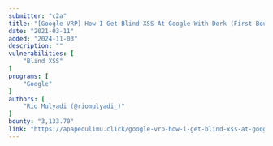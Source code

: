```yaml
---
submitter: "c2a"
title: "[Google VRP] How I Get Blind XSS At Google With Dork (First Bounty and HOF )"
date: "2021-03-11"
added: "2024-11-03"
description: ""
vulnerabilities: [
    "Blind XSS"
]
programs: [
    "Google"
]
authors: [
    "Rio Mulyadi (@riomulyadi_)"
]
bounty: "3,133.70"
link: "https://apapedulimu.click/google-vrp-how-i-get-blind-xss-at-google-with-dork-first-bounty-and-hof/"
---
```




